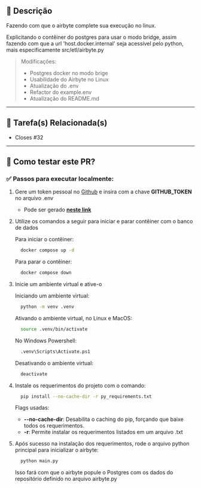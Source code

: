 ## 📄 Descrição

Fazendo com que o airbyte complete sua execução no linux. 

Explicitando o contêiner do postgres para usar o modo bridge, assim fazendo com que a url 'host.docker.internal' seja acessível pelo python, mais especificamente src/etl/airbyte.py

> Modificações:
> - Postgres docker no modo brige
> - Usabilidade do Airbyte no Linux
> - Atualização do .env
> - Refactor do example.env
> - Atualização do README.md

---

## 🔗 Tarefa(s) Relacionada(s)

- Closes #32

---

## 🚀 Como testar este PR?

### ✅ Passos para executar localmente:

1. Gere um token pessoal no [Github](https://github.com) e insira com a chave **GITHUB_TOKEN** no arquivo .env

    - Pode ser gerado [**neste link**](https://github.com/settings/tokens)


2. Utilize os comandos a seguir para iniciar e parar contêiner com o banco de dados

    Para iniciar o contêiner:
    ```bash
      docker compose up -d
    ```

    Para parar o contêiner:
    ```bash
      docker compose down
    ```

3. Inicie um ambiente virtual e ative-o

    Iniciando um ambiente virtual:
    ```bash
      python -m venv .venv
    ```

    Ativando o ambiente virtual, no Linux e MacOS:
    ```bash
      source .venv/bin/activate
    ```

    No Windows Powershell:
    ```bash
      .venv\Scripts\Activate.ps1
    ```

    Desativando o ambiente virtual:
    ```bash
      deactivate
    ```

4. Instale os requerimentos do projeto com o comando:
    ```bash
      pip install --no-cache-dir -r py_requirements.txt
    ```

      Flags usadas:
      -  **--no-cache-dir**: Desabilita o caching do pip, forçando que baixe todos os requerimentos.
      -  **-r**: Permite instalar os requerimentos listados em um arquivo .txt

5. Após sucesso na instalação dos requerimentos, rode o arquivo python principal para inicializar o airbyte:
    ```bash
      python main.py
    ```
    Isso fará com que o airbyte popule o Postgres com os dados do repositório definido no arquivo airbyte.py
